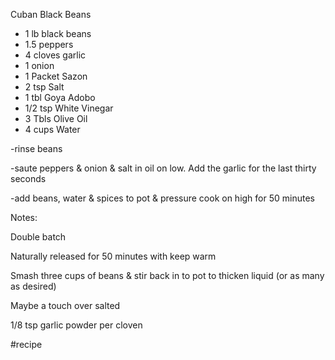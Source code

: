 Cuban Black Beans

- 1 lb black beans
- 1.5 peppers
- 4 cloves garlic
- 1 onion
- 1 Packet Sazon
- 2 tsp Salt
- 1 tbl Goya Adobo
- 1/2 tsp White Vinegar
- 3 Tbls Olive Oil
- 4 cups Water

  

-rinse beans

-saute peppers & onion & salt in oil on low. Add the garlic for the last thirty seconds

-add beans, water & spices to pot & pressure cook on high for 50 minutes

  

Notes:

Double batch

Naturally released for 50 minutes with keep warm

Smash three cups of beans & stir back in to pot to thicken liquid (or as many as desired)

Maybe a touch over salted

1/8 tsp garlic powder per cloven

  

#recipe